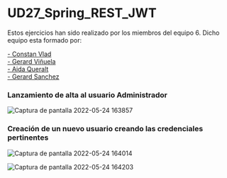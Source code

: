 # UD27_Spring_REST_JWT

Estos ejercicios han sido realizado por los miembros del equipo 6. Dicho equipo esta formado por:

[- Constan Vlad](https://github.com/ConstanHin)<br>
[- Gerard Viñuela](https://github.com/gerardviru)<br>
[- Aida Queralt](https://github.com/aidaq27)<br>
[- Gerard Sanchez](https://github.com/gerardsanchezv)<br>

### Lanzamiento de alta al usuario Administrador

![Captura de pantalla 2022-05-24 163857](https://user-images.githubusercontent.com/97692045/170068711-2d0a7095-fedc-4f48-8691-0f7174d3836a.jpg)

### Creación de un nuevo usuario creando las credenciales pertinentes 

![Captura de pantalla 2022-05-24 164014](https://user-images.githubusercontent.com/97692045/170068780-23822fad-0306-4339-bd27-3c2da874f50b.jpg)

![Captura de pantalla 2022-05-24 164203](https://user-images.githubusercontent.com/97692045/170068892-6704c364-3dcf-4039-96d0-2752cfcaae09.jpg)
